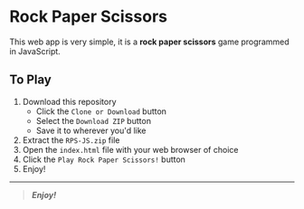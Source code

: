 [//]: # (Start README.md file)

Rock Paper Scissors
===================

This web app is very simple, it is a **rock paper scissors** game programmed in JavaScript.

## To Play

1. Download this repository
   * Click the `Clone or Download` button
   * Select the `Download ZIP` button
   * Save it to wherever you'd like
2. Extract the `RPS-JS.zip` file
3. Open the `index.html` file with your web browser of choice
4. Click the `Play Rock Paper Scissors!` button
5. Enjoy!

--------

> __*Enjoy!*__

[//]: # "End README.md file"